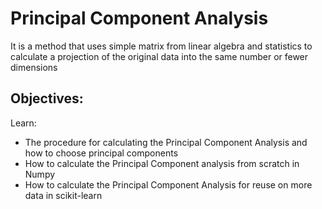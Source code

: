 <h1>Principal Component Analysis</h1>
<p>It is a method that uses simple matrix from linear algebra and statistics to calculate a projection of the original data into the same number or fewer dimensions</p>
<h2>Objectives:</h2>
<p>Learn:</p>
<ul>
	<li>The procedure for calculating the Principal Component Analysis and how to choose principal components</li>
	<li>How to calculate the Principal Component analysis from scratch in Numpy</li>
	<li>How to calculate the Principal Component Analysis for reuse on more data in scikit-learn</li>
</ul>